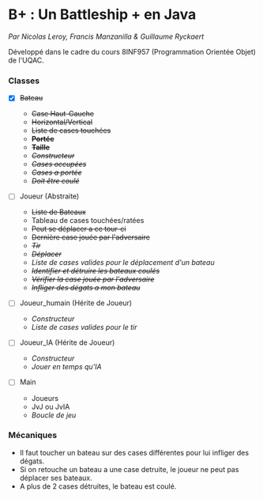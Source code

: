# B+ : Un Battleship +  en Java

*Par Nicolas Leroy, Francis Manzanilla & Guillaume Ryckaert*

Développé dans le cadre du cours 8INF957 (Programmation Orientée Objet) de l'UQAC.

### Classes

 - [X] ~~Bateau~~
      - ~~Case Haut-Gauche~~
      - ~~Horizontal/Vertical~~
      - ~~Liste de cases touchées~~
      - ~~**Portée**~~
      - ~~**Taille**~~
      - ~~*Constructeur*~~
      - ~~*Cases occupées*~~
      - ~~*Cases a portée*~~
      - ~~*Doit être coulé*~~

- [ ] Joueur (Abstraite)
    - ~~Liste de Bateaux~~
    - Tableau de cases touchées/ratées
    - ~~Peut se déplacer a ce tour-ci~~
    - ~~Dernière case jouée par l'adversaire~~
    - ~~*Tir*~~
    - ~~*Déplacer*~~
    - *Liste de cases valides pour le déplacement d'un bateau*
    - ~~*Identifier et détruire les bateaux coulés*~~
    - ~~*Vérifier la case jouée par l'adversaire*~~
    - ~~*Infliger des dégats a mon bateau*~~


 - [ ] Joueur_humain (Hérite de Joueur)
    - *Constructeur*
    - *Liste de cases valides pour le tir*


  - [ ] Joueur_IA (Hérite de Joueur)
    - *Constructeur*
    - *Jouer en temps qu'IA*


 - [ ] Main
      - Joueurs
      - JvJ ou JvIA
      - *Boucle de jeu*  

### Mécaniques
- Il faut toucher un bateau sur des cases différentes pour lui infliger des dégats.
- Si on retouche un bateau a une case detruite, le joueur ne peut pas déplacer ses bateaux.
- A plus de 2 cases détruites, le bateau est coulé.
